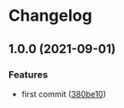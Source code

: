 # Changelog

## 1.0.0 (2021-09-01)


### Features

* first commit ([380be10](https://www.github.com/cobraz/gcloud-config-select/commit/380be1091bca0d6c9423d7a8dd7cf19f846c2e52))
